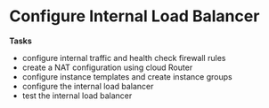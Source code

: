 # Configure Internal Load Balancer
__Tasks__
- configure internal traffic and health check firewall rules
- create a NAT configuration using cloud Router
- configure instance templates and create instance groups
- configure the internal load balancer
- test the internal load balancer
